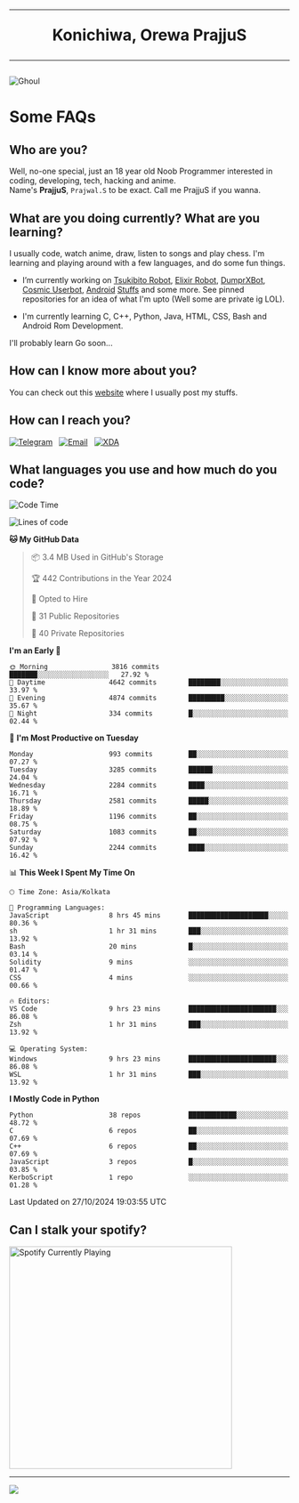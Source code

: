 <h1 align="center"><hr>Konichiwa, Orewa PrajjuS<hr></h1>


<img src="https://telegra.ph/file/6041d22c64479ee5ff802.jpg" alt="Ghoul"/>


<h1>Some FAQs</h1>


<h2>Who are you?</h2>

Well, no-one special, just an 18 year old Noob Programmer interested in coding, developing, tech, hacking and anime.
<br>
Name's <b>PrajjuS</b>, <code>Prajwal.S</code> to be exact. Call me PrajjuS if you wanna.


<h2>What are you doing currently? What are you learning?</h2>

I usually code, watch anime, draw, listen to songs and play chess. I'm learning and playing around with a few languages, and do some fun things.

- I’m currently working on <a href="Https://t.me/PrajjuSAssistantBot">Tsukibito Robot</a>, <a href="https://t.me/projectelixir_bot">Elixir Robot</a>, <a href="https://t.me/DumprXBot">DumprXBot</a>, <a href="https://github.com/SkyLab-Devs/CosmicUserbot">Cosmic Userbot</a>, <a href="https://github.com/Noob-OS">Android</a> <a href="https://github.com/PrajjuS/device_xiaomi_vince">Stuffs</a> and some more. See pinned repositories for an idea of what I'm upto (Well some are private ig LOL).

- I'm currently learning C, C++, Python, Java, HTML, CSS, Bash and Android Rom Development.

I'll probably learn Go soon...


<h2>How can I know more about you?</h2>

You can check out this <a href="https://prajjus.website">website</a> where I usually post my stuffs.


<h2>How can I reach you?</h2>

<a href="https://t.me/PrajjuS"><img src="https://img.shields.io/badge/PrajjuS-2CA5E0?style=flat-square&logo=telegram&logoColor=white" alt="Telegram"/></a>&nbsp;&nbsp;&nbsp;<a href="theprajjus@gmail.com"><img src="https://img.shields.io/badge/theprajjus@gmail.com-D14836?style=flat-square&logo=gmail&logoColor=white" alt="Email"/></a>&nbsp;&nbsp;&nbsp;<a href="https://forum.xda-developers.com/m/prajjus.10388799/"><img src="https://img.shields.io/badge/PrajjuS-F59714?style=flat-square&logo=xda-developers&logoColor=white" alt="XDA"/></a>


<h2>What languages you use and how much do you code?</h2>

<!--START_SECTION:waka-->
![Code Time](http://img.shields.io/badge/Code%20Time-803%20hrs%2020%20mins-blue)

![Lines of code](https://img.shields.io/badge/From%20Hello%20World%20I%27ve%20Written-631.5%20thousand%20lines%20of%20code-blue)

**🐱 My GitHub Data** 

> 📦 3.4 MB Used in GitHub's Storage 
 > 
> 🏆 442 Contributions in the Year 2024
 > 
> 💼 Opted to Hire
 > 
> 📜 31 Public Repositories 
 > 
> 🔑 40 Private Repositories 
 > 
**I'm an Early 🐤** 

```text
🌞 Morning                3816 commits        ███████░░░░░░░░░░░░░░░░░░   27.92 % 
🌆 Daytime                4642 commits        ████████░░░░░░░░░░░░░░░░░   33.97 % 
🌃 Evening                4874 commits        █████████░░░░░░░░░░░░░░░░   35.67 % 
🌙 Night                  334 commits         █░░░░░░░░░░░░░░░░░░░░░░░░   02.44 % 
```
📅 **I'm Most Productive on Tuesday** 

```text
Monday                   993 commits         ██░░░░░░░░░░░░░░░░░░░░░░░   07.27 % 
Tuesday                  3285 commits        ██████░░░░░░░░░░░░░░░░░░░   24.04 % 
Wednesday                2284 commits        ████░░░░░░░░░░░░░░░░░░░░░   16.71 % 
Thursday                 2581 commits        █████░░░░░░░░░░░░░░░░░░░░   18.89 % 
Friday                   1196 commits        ██░░░░░░░░░░░░░░░░░░░░░░░   08.75 % 
Saturday                 1083 commits        ██░░░░░░░░░░░░░░░░░░░░░░░   07.92 % 
Sunday                   2244 commits        ████░░░░░░░░░░░░░░░░░░░░░   16.42 % 
```


📊 **This Week I Spent My Time On** 

```text
🕑︎ Time Zone: Asia/Kolkata

💬 Programming Languages: 
JavaScript               8 hrs 45 mins       ████████████████████░░░░░   80.36 % 
sh                       1 hr 31 mins        ███░░░░░░░░░░░░░░░░░░░░░░   13.92 % 
Bash                     20 mins             █░░░░░░░░░░░░░░░░░░░░░░░░   03.14 % 
Solidity                 9 mins              ░░░░░░░░░░░░░░░░░░░░░░░░░   01.47 % 
CSS                      4 mins              ░░░░░░░░░░░░░░░░░░░░░░░░░   00.66 % 

🔥 Editors: 
VS Code                  9 hrs 23 mins       ██████████████████████░░░   86.08 % 
Zsh                      1 hr 31 mins        ███░░░░░░░░░░░░░░░░░░░░░░   13.92 % 

💻 Operating System: 
Windows                  9 hrs 23 mins       ██████████████████████░░░   86.08 % 
WSL                      1 hr 31 mins        ███░░░░░░░░░░░░░░░░░░░░░░   13.92 % 
```

**I Mostly Code in Python** 

```text
Python                   38 repos            ████████████░░░░░░░░░░░░░   48.72 % 
C                        6 repos             ██░░░░░░░░░░░░░░░░░░░░░░░   07.69 % 
C++                      6 repos             ██░░░░░░░░░░░░░░░░░░░░░░░   07.69 % 
JavaScript               3 repos             █░░░░░░░░░░░░░░░░░░░░░░░░   03.85 % 
KerboScript              1 repo              ░░░░░░░░░░░░░░░░░░░░░░░░░   01.28 % 
```




 Last Updated on 27/10/2024 19:03:55 UTC
<!--END_SECTION:waka-->


<h2>Can I stalk your spotify?</h2>

<a href="https://open.spotify.com/user/cotgk31v4nhw20gs5adb29jq5"><img src="https://spotify-readme-prajjus.vercel.app/api?theme=dark&rainbow=true" alt="Spotify Currently Playing" width="400px"/></a>


<hr>


<img src="https://komarev.com/ghpvc/?username=prajjus&label=Profile%20Views&color=000000&style=flat">
